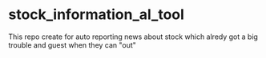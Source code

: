 # stock_information_al_tool
This repo create for auto reporting news about stock which alredy got a big trouble and guest when they can "out"
